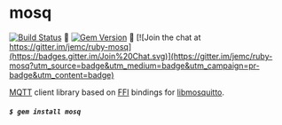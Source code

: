 # mosq

[![Build Status](https://circleci.com/gh/jemc/ruby-mosq/tree/master.svg?style=svg)](https://circleci.com/gh/jemc/ruby-mosq/tree/master) 
[![Gem Version](https://badge.fury.io/rb/mosq.png)](http://badge.fury.io/rb/mosq) 
[![Join the chat at https://gitter.im/jemc/ruby-mosq](https://badges.gitter.im/Join%20Chat.svg)](https://gitter.im/jemc/ruby-mosq?utm_source=badge&utm_medium=badge&utm_campaign=pr-badge&utm_content=badge)

[MQTT](http://mqtt.org/) client library based on [FFI](https://github.com/ffi/ffi/wiki) bindings for [libmosquitto](http://mosquitto.org/man/libmosquitto-3.html).

##### `$ gem install mosq`

